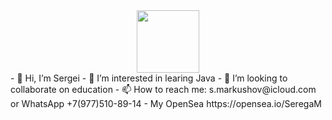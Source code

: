 
<div id="header" align="center">
  <img src="https://media.giphy.com/media/ymwg2hvAKuuuiDN1x3/giphy.gif" width="100"/>
</div>
- 👋 Hi, I’m Sergei
- 👀 I’m interested in learing Java
- 💞️ I’m looking to collaborate on education
- 📫 How to reach me: s.markushov@icloud.com or WhatsApp +7(977)510-89-14
- My OpenSea https://opensea.io/SeregaM
<!---
SergeiMarkushov/SergeiMarkushov is a ✨ special ✨ repository because its `README.md` (this file) appears on your GitHub profile.
You can click the Preview link to take a look at your changes.
--->
